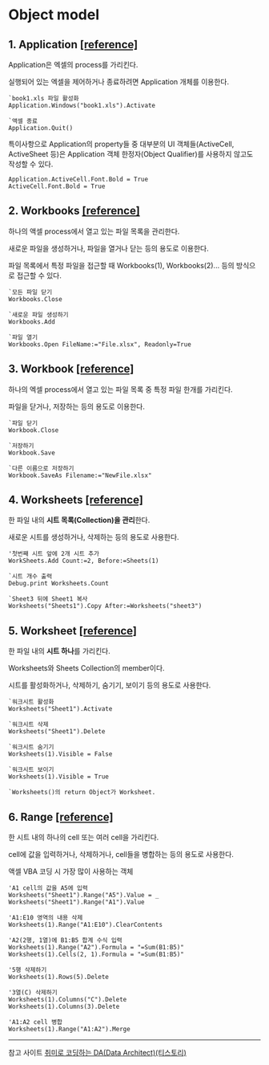 # Object model

## 1. Application [[reference]](https://docs.microsoft.com/ko-kr/office/vba/api/excel.application(object) "microsoft docs")

Application은 엑셀의 process를 가리킨다.

실행되어 있는 엑셀을 제어하거나 종료하려면 Application 개체를 이용한다.


    `book1.xls 파일 활성화
    Application.Windows("book1.xls").Activate
    
    `액셀 종료
    Application.Quit()


특이사항으로 Application의 property들 중 대부분의 UI 객체들(ActiveCell, ActiveSheet 등)은 Application 객체 한정자(Object Qualifier)를 사용하지 않고도 작성할 수 있다.


    Application.ActiveCell.Font.Bold = True
    ActiveCell.Font.Bold = True

## 2. Workbooks [[reference]](https://docs.microsoft.com/ko-kr/office/vba/api/excel.workbooks "microsoft docs")

하나의 액셀 process에서 열고 있는 파일 목록을 관리한다.

새로운 파일을 생성하거나, 파일을 열거나 닫는 등의 용도로 이용한다.

파일 목록에서 특정 파일을 접근할 때 Workbooks(1), Workbooks(2)... 등의 방식으로 접근할 수 있다.

    `모든 파일 닫기
    Workbooks.Close
    
    `새로운 파일 생성하기
    Workbooks.Add
    
    `파일 열기
    Workbooks.Open FileName:="File.xlsx", Readonly=True

## 3. Workbook [[reference]](https://docs.microsoft.com/ko-kr/office/vba/api/excel.workbook "microsoft docs")

하나의 엑셀 process에서 열고 있는 파일 목록 중 특정 파일 한개를 가리킨다.

파일을 닫거나, 저장하는 등의 용도로 이용한다.

    `파일 닫기
    Workbook.Close
    
    `저장하기
    Workbook.Save
    
    `다른 이름으로 저장하기
    Workbook.SaveAs Filename:="NewFile.xlsx"

## 4. Worksheets [[reference]](https://docs.microsoft.com/ko-kr/office/vba/api/excel.worksheets "microsoft docs")

한 파일 내의 **시트 목록(Collection)을 관리**한다.

새로운 시트를 생성하거나, 삭제하는 등의 용도로 사용한다.

    '첫번째 시트 앞에 2개 시트 추가
    WorkSheets.Add Count:=2, Before:=Sheets(1)
    
    `시트 개수 출력
    Debug.print Worksheets.Count
    
    `Sheet3 뒤에 Sheet1 복사
    Worksheets("Sheets1").Copy After:=Worksheets("sheet3")
    
## 5. Worksheet [[reference]](https://docs.microsoft.com/ko-kr/office/vba/api/excel.worksheet "microsoft docs")

한 파일 내의 **시트 하나**를 가리킨다.

Worksheets와 Sheets Collection의 member이다.

시트를 활성화하거나, 삭제하기, 숨기기, 보이기 등의 용도로 사용한다.

    `워크시트 활성화
    Worksheets("Sheet1").Activate
    
    `워크시트 삭제
    Worksheets("Sheet1").Delete
    
    `워크시트 숨기기
    Worksheets(1).Visible = False
    
    `워크시트 보이기
    Worksheets(1).Visible = True
    
    `Worksheets()의 return Object가 Worksheet.
    
    
## 6. Range [[reference]](https://docs.microsoft.com/en-us/office/vba/api/excel.range(object) "microsoft docs")

한 시트 내의 하나의 cell 또는 여러 cell을 가리킨다.

cell에 값을 입력하거나, 삭제하거나, cell들을 병합하는 등의 용도로 사용한다.

액셀 VBA 코딩 시 가장 많이 사용하는 객체

    'A1 cell의 값을 A5에 입력
    Worksheets("Sheet1").Range("A5").Value = _ 
    Worksheets("Sheet1").Range("A1").Value

    'A1:E10 영역의 내용 삭제
    Worksheets(1).Range("A1:E10").ClearContents

    'A2(2행, 1열)에 B1:B5 합계 수식 입력
    Worksheets(1).Range("A2").Formula = "=Sum(B1:B5)"
    Worksheets(1).Cells(2, 1).Formula = "=Sum(B1:B5)"

    '5행 삭제하기
    Worksheets(1).Rows(5).Delete

    '3열(C) 삭제하기
    Worksheets(1).Columns("C").Delete
    Worksheets(1).Columns(3).Delete

    'A1:A2 cell 병합
    Worksheets(1).Range("A1:A2").Merge


---
참고 사이트
[취미로 코딩하는 DA(Data Architect)(티스토리)](https://prodtool.tistory.com/)
